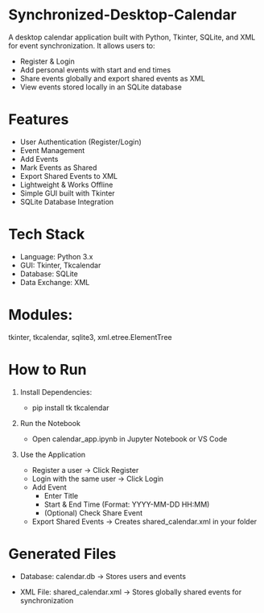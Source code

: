 # Synchronized-Desktop-Calendar
A desktop calendar application built with Python, Tkinter, SQLite, and XML for event synchronization. It allows users to:

- Register & Login
- Add personal events with start and end times
- Share events globally and export shared events as XML
- View events stored locally in an SQLite database

# Features
- User Authentication (Register/Login)
- Event Management
- Add Events
- Mark Events as Shared
- Export Shared Events to XML
- Lightweight & Works Offline
- Simple GUI built with Tkinter
- SQLite Database Integration

# Tech Stack

- Language: Python 3.x
- GUI: Tkinter, Tkcalendar
- Database: SQLite
- Data Exchange: XML

# Modules:
tkinter, tkcalendar, sqlite3, xml.etree.ElementTree

# How to Run
1. Install Dependencies:
    - pip install tk tkcalendar

2. Run the Notebook
    - Open calendar_app.ipynb in Jupyter Notebook or VS Code

3. Use the Application
    - Register a user → Click Register
    - Login with the same user → Click Login
    - Add Event
      - Enter Title
      - Start & End Time (Format: YYYY-MM-DD HH:MM)
      - (Optional) Check Share Event
    - Export Shared Events → Creates shared_calendar.xml in your folder

# Generated Files

- Database: calendar.db → Stores users and events

- XML File: shared_calendar.xml → Stores globally shared events for synchronization

